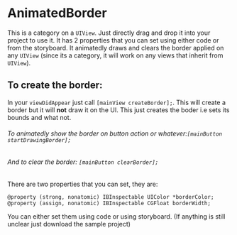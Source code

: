 # AnimatedBorder
This is a category on a `UIView`. Just directly drag and drop it into your project to use it. It has 2 properties that you can set using either code or from the storyboard. It animatedly draws and clears the border applied on any `UIView` (since its a category, it will work on any views that inherit from `UIView`).

## To create the border:

In your `viewDidAppear` just call `[mainView createBorder];`. This will create a border but it will **not** draw it on the UI. This just creates the boder i.e sets its bounds and what not. 

###### To animatedly show the border on button action or whatever:`[mainButton startDrawingBorder];` 
###### And to clear the border: `[mainButton clearBorder];`

There are two properties that you can set, they are:

    @property (strong, nonatomic) IBInspectable UIColor *borderColor;
    @property (assign, nonatomic) IBInspectable CGFloat borderWidth;


You can either set them using code or using storyboard. (If anything is still unclear just download the sample project)
